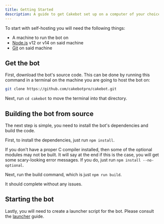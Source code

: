 ```yaml
---
title: Getting Started
description: A guide to get Cakebot set up on a computer of your choice.
---
```


To start with self-hosting you will need the following things:

* A machine to run the bot on
* [Node.js](https://nodejs.org) v12 or v14 on said machine
* [Git](https://git-scm.com) on said machine

## Get the bot

First, download the bot's source code. This can be done by running this command in a terminal on the machine you are going to host the bot on:

```bash
git clone https://github.com/cakebotpro/cakebot.git
```

Next, run `cd cakebot` to move the terminal into that directory.

## Building the bot from source

The next step is simple, you need to install the bot's dependencies and build the code.

First, to install the dependencies, just run `npm install`.

If you don't have a proper C compiler installed, then some of the optional modules may not be built.
It will say at the end if this is the case, you will get some scary-looking error messages.
If you do, just run `npm install --no-optional`.

Next, run the build command, which is just `npm run build`.

It should complete without any issues.

## Starting the bot

Lastly, you will need to create a launcher script for the bot.
Please consult the [launcher](launchers) guide.
